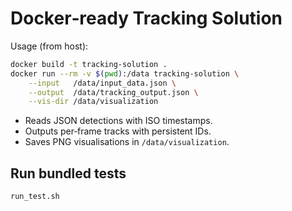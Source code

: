 # Docker‑ready Tracking Solution

Usage (from host):

```bash
docker build -t tracking-solution .
docker run --rm -v $(pwd):/data tracking-solution \
    --input   /data/input_data.json \
    --output  /data/tracking_output.json \
    --vis-dir /data/visualization
```

* Reads JSON detections with ISO timestamps.
* Outputs per‑frame tracks with persistent IDs.
* Saves PNG visualisations in `/data/visualization`.

## Run bundled tests
```bash
run_test.sh
```
